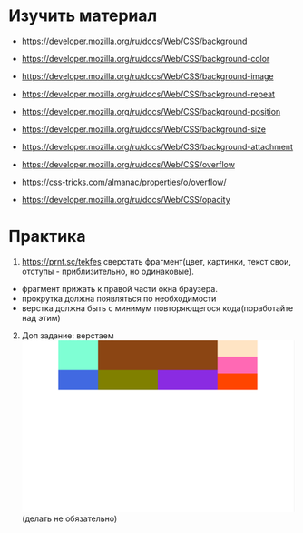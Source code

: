 ﻿# Изучить материал

* https://developer.mozilla.org/ru/docs/Web/CSS/background
* https://developer.mozilla.org/ru/docs/Web/CSS/background-color
* https://developer.mozilla.org/ru/docs/Web/CSS/background-image
* https://developer.mozilla.org/ru/docs/Web/CSS/background-repeat
* https://developer.mozilla.org/ru/docs/Web/CSS/background-position
* https://developer.mozilla.org/ru/docs/Web/CSS/background-size
* https://developer.mozilla.org/ru/docs/Web/CSS/background-attachment

* https://developer.mozilla.org/ru/docs/Web/CSS/overflow
* https://css-tricks.com/almanac/properties/o/overflow/

* https://developer.mozilla.org/ru/docs/Web/CSS/opacity


# Практика
1) https://prnt.sc/tekfes сверстать   фрагмент(цвет, картинки, текст свои, отступы - приблизительно, но одинаковые).<br />
* фрагмент прижать к правой части окна браузера.
* прокрутка должна появляться по необходимости
* верстка должна быть с минимум повторяющегося кода(поработайте над этим)

2) Доп задание: верстаем ![Alt Text](Practice_1.png)
(делать не обязательно)

